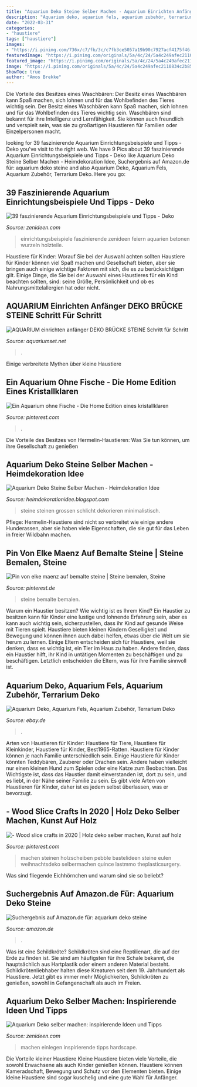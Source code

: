 ```yaml
---
title: "Aquarium Deko Steine Selber Machen - Aquarium Einrichten Anfänger Deko Brücke Steine Schritt Für Schritt"
description: "Aquarium deko, aquarium fels, aquarium zubehör, terrarium deko"
date: "2022-03-31"
categories:
- "haustiere"
tags: ["haustiere"]
images:
- "https://i.pinimg.com/736x/c7/fb/3c/c7fb3ce5057a19b90c7927acf4175f46--diy-decoration-aquarium.jpg"
featuredImage: "https://i.pinimg.com/originals/5a/4c/24/5a4c249afec2110834c2b858a6a71809.jpg"
featured_image: "https://i.pinimg.com/originals/5a/4c/24/5a4c249afec2110834c2b858a6a71809.jpg"
image: "https://i.pinimg.com/originals/5a/4c/24/5a4c249afec2110834c2b858a6a71809.jpg"
ShowToc: true
author: "Amos Brekke"
---
```



Die Vorteile des Besitzes eines Waschbären: Der Besitz eines Waschbären kann Spaß machen, sich lohnen und für das Wohlbefinden des Tieres wichtig sein.
Der Besitz eines Waschbären kann Spaß machen, sich lohnen und für das Wohlbefinden des Tieres wichtig sein. Waschbären sind bekannt für ihre Intelligenz und Lernfähigkeit. Sie können auch freundlich und verspielt sein, was sie zu großartigen Haustieren für Familien oder Einzelpersonen macht.

	

		
looking for 39 faszinierende Aquarium Einrichtungsbeispiele und Tipps - Deko you've visit to the right web. We have 9 Pics about 39 faszinierende Aquarium Einrichtungsbeispiele und Tipps - Deko like Aquarium Deko Steine Selber Machen - Heimdekoration Idee, Suchergebnis auf Amazon.de für: aquarium deko steine and also Aquarium Deko, Aquarium Fels, Aquarium Zubehör, Terrarium Deko. Here you go:
		
    
## 39 Faszinierende Aquarium Einrichtungsbeispiele Und Tipps - Deko

<img loading=lazy src="https://zenideen.com/wp-content/uploads/2016/08/aquarium-einrichtungsbeispiele-dekorative-steine-800x534.jpg" onerror="this.onerror=null;this.src='https://tse1.mm.bing.net/th?id=OIP.XR1bqq3GUJFZiYNh5qY0xQHaE8&amp;pid=15.1';" alt="39 faszinierende Aquarium Einrichtungsbeispiele und Tipps - Deko">

_Source: zenideen.com_

>einrichtungsbeispiele faszinierende zenideen feiern aquarien betonen wurzeln holzteile. 

	

Haustiere für Kinder: Worauf Sie bei der Auswahl achten sollten
Haustiere für Kinder können viel Spaß machen und Gesellschaft bieten, aber sie bringen auch einige wichtige Faktoren mit sich, die es zu berücksichtigen gilt. Einige Dinge, die Sie bei der Auswahl eines Haustieres für ein Kind beachten sollten, sind: seine Größe, Persönlichkeit und ob es Nahrungsmittelallergien hat oder nicht.

    
## AQUARIUM Einrichten Anfänger DEKO BRÜCKE STEINE Schritt Für Schritt

<img loading=lazy src="https://i.ytimg.com/vi/jsyEx2K_UAM/0.jpg" onerror="this.onerror=null;this.src='https://tse4.mm.bing.net/th?id=OIP.l2XV9gZcx5enSEQpkb07UwHaFj&amp;pid=15.1';" alt="AQUARIUM einrichten anfänger DEKO BRÜCKE STEINE Schritt für Schritt">

_Source: aquariumset.net_

>. 

	

Einige verbreitete Mythen über kleine Haustiere

    
## Ein Aquarium Ohne Fische - Die Home Edition Eines Kristallklaren

<img loading=lazy src="https://i.pinimg.com/736x/c7/fb/3c/c7fb3ce5057a19b90c7927acf4175f46--diy-decoration-aquarium.jpg" onerror="this.onerror=null;this.src='https://tse1.mm.bing.net/th?id=OIP.PLb0QjzwzfzyA9yHp2UEAQHaLH&amp;pid=15.1';" alt="Ein Aquarium ohne Fische - Die Home Edition eines kristallklaren">

_Source: pinterest.com_

>. 

	

Die Vorteile des Besitzes von Hermelin-Haustieren: Was Sie tun können, um ihre Gesellschaft zu genießen

    
## Aquarium Deko Steine Selber Machen - Heimdekoration Idee

<img loading=lazy src="https://i.pinimg.com/originals/5a/4c/24/5a4c249afec2110834c2b858a6a71809.jpg" onerror="this.onerror=null;this.src='https://tse3.mm.bing.net/th?id=OIP.gMHIPp2HLX02MkJiORC6kwHaE7&amp;pid=15.1';" alt="Aquarium Deko Steine Selber Machen - Heimdekoration Idee">

_Source: heimdekorationidee.blogspot.com_

>steine steinen grossen schlicht dekorieren minimalistisch. 

	

Pflege: Hermelin-Haustiere sind nicht so verbreitet wie einige andere Hunderassen, aber sie haben viele Eigenschaften, die sie gut für das Leben in freier Wildbahn machen.

    
## Pin Von Elke Maenz Auf Bemalte Steine | Steine Bemalen, Steine

<img loading=lazy src="https://i.pinimg.com/736x/db/bf/3e/dbbf3e57ef858e3902abf7d555d76765.jpg" onerror="this.onerror=null;this.src='https://tse4.mm.bing.net/th?id=OIP.4sxell71lCSp_7QJdHjXmwHaFj&amp;pid=15.1';" alt="Pin von elke maenz auf bemalte steine | Steine bemalen, Steine">

_Source: pinterest.de_

>steine bemalte bemalen. 

	

Warum ein Haustier besitzen? Wie wichtig ist es Ihrem Kind?
Ein Haustier zu besitzen kann für Kinder eine lustige und lohnende Erfahrung sein, aber es kann auch wichtig sein, sicherzustellen, dass ihr Kind auf gesunde Weise mit Tieren spielt. Haustiere bieten kleinen Kindern Geselligkeit und Bewegung und können ihnen auch dabei helfen, etwas über die Welt um sie herum zu lernen. Einige Eltern entscheiden sich für Haustiere, weil sie denken, dass es wichtig ist, ein Tier im Haus zu haben. Andere finden, dass ein Haustier hilft, ihr Kind in untätigen Momenten zu beschäftigen und zu beschäftigen. Letztlich entscheiden die Eltern, was für ihre Familie sinnvoll ist.

    
## Aquarium Deko, Aquarium Fels, Aquarium Zubehör, Terrarium Deko

<img loading=lazy src="https://media.relaxdays.de/artikel/800/10029964_0_5.jpg" onerror="this.onerror=null;this.src='https://tse1.mm.bing.net/th?id=OIP.Kpp4-LMSwEk2sje2sbd6CAHaHa&amp;pid=15.1';" alt="Aquarium Deko, Aquarium Fels, Aquarium Zubehör, Terrarium Deko">

_Source: ebay.de_

>. 

	

Arten von Haustieren für Kinder: Haustiere für Tiere, Haustiere für Kleinkinder, Haustiere für Kinder, Best1965-Ratten.
Haustiere für Kinder können je nach Familie unterschiedlich sein. Einige Haustiere für Kinder könnten Teddybären, Zauberer oder Drachen sein. Andere haben vielleicht nur einen kleinen Hund zum Spielen oder eine Katze zum Beobachten. Das Wichtigste ist, dass das Haustier damit einverstanden ist, dort zu sein, und es liebt, in der Nähe seiner Familie zu sein. Es gibt viele Arten von Haustieren für Kinder, daher ist es jedem selbst überlassen, was er bevorzugt.

    
## - Wood Slice Crafts In 2020 | Holz Deko Selber Machen, Kunst Auf Holz

<img loading=lazy src="https://i.pinimg.com/736x/36/07/93/360793e3da86ee8eae183d7e7603bae9.jpg" onerror="this.onerror=null;this.src='https://tse2.mm.bing.net/th?id=OIP.kpCAbxcrhIX2yRX1WYiWjgHaHa&amp;pid=15.1';" alt="- Wood slice crafts in 2020 | Holz deko selber machen, Kunst auf holz">

_Source: pinterest.com_

>machen steinen holzscheiben pebble bastelideen steine eulen weihnachtsdeko selbermachen quince lastmmo theplasticsurgery. 

	

Was sind fliegende Eichhörnchen und warum sind sie so beliebt?

    
## Suchergebnis Auf Amazon.de Für: Aquarium Deko Steine

<img loading=lazy src="https://images-eu.ssl-images-amazon.com/images/I/41IuahvKo2L._AC_US218_.jpg" onerror="this.onerror=null;this.src='https://tse4.mm.bing.net/th?id=OIP.APltZj694MPcRu0NUTQAAgAAAA&amp;pid=15.1';" alt="Suchergebnis auf Amazon.de für: aquarium deko steine">

_Source: amazon.de_

>. 

	

Was ist eine Schildkröte?
Schildkröten sind eine Reptilienart, die auf der Erde zu finden ist. Sie sind am häufigsten für ihre Schale bekannt, die hauptsächlich aus Hartplastik oder einem anderen Material besteht. Schildkrötenliebhaber halten diese Kreaturen seit dem 19. Jahrhundert als Haustiere. Jetzt gibt es immer mehr Möglichkeiten, Schildkröten zu genießen, sowohl in Gefangenschaft als auch im Freien.

    
## Aquarium Deko Selber Machen: Inspirierende Ideen Und Tipps

<img loading=lazy src="https://zenideen.com/wp-content/uploads/2018/08/Aquarium-dekorieren-Bodengrund-800x709.jpg" onerror="this.onerror=null;this.src='https://tse4.mm.bing.net/th?id=OIP.vJqMCPFSCGHrezSfsRzilgHaGk&amp;pid=15.1';" alt="Aquarium Deko selber machen: inspirierende Ideen und Tipps">

_Source: zenideen.com_

>machen einlegen inspirierende tipps hardscape. 

	

Die Vorteile kleiner Haustiere
Kleine Haustiere bieten viele Vorteile, die sowohl Erwachsene als auch Kinder genießen können. Haustiere können Kameradschaft, Bewegung und Schutz vor den Elementen bieten. Einige kleine Haustiere sind sogar kuschelig und eine gute Wahl für Anfänger.


